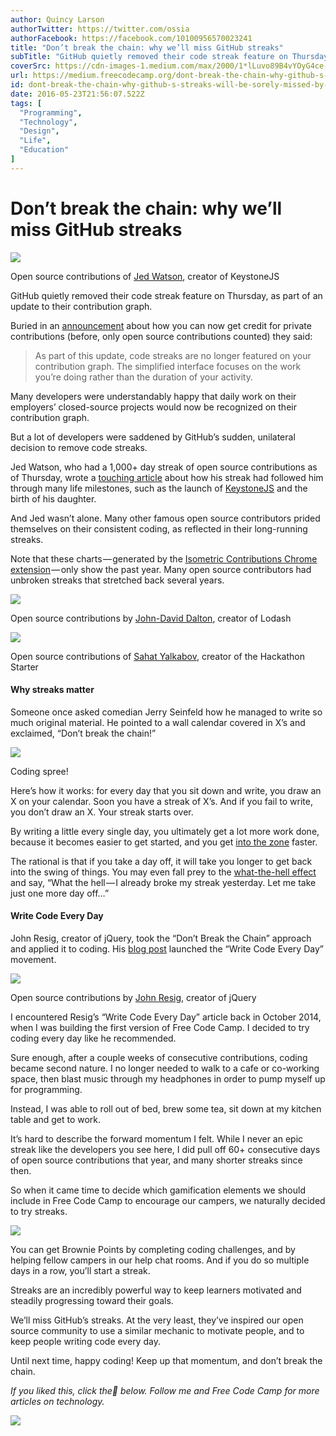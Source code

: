 ```yaml
---
author: Quincy Larson
authorTwitter: https://twitter.com/ossia
authorFacebook: https://facebook.com/10100956570023241
title: "Don’t break the chain: why we’ll miss GitHub streaks"
subTitle: "GitHub quietly removed their code streak feature on Thursday, as part of an update to their contribution graph...."
coverSrc: https://cdn-images-1.medium.com/max/2000/1*lLuvo89B4vYOyG4ce-KEcA.jpeg
url: https://medium.freecodecamp.org/dont-break-the-chain-why-github-s-streaks-will-be-sorely-missed-by-many-4fff90bc2a38
id: dont-break-the-chain-why-github-s-streaks-will-be-sorely-missed-by-many-4fff90bc2a38
date: 2016-05-23T21:56:07.522Z
tags: [
  "Programming",
  "Technology",
  "Design",
  "Life",
  "Education"
]
---
```

# Don’t break the chain: why we’ll miss GitHub streaks







![](https://cdn-images-1.medium.com/max/2000/1*lLuvo89B4vYOyG4ce-KEcA.jpeg)

Open source contributions of [Jed Watson](https://github.com/jedwatson), creator of KeystoneJS







GitHub quietly removed their code streak feature on Thursday, as part of an update to their contribution graph.

Buried in an [announcement](https://github.com/blog/2173-more-contributions-on-your-profile) about how you can now get credit for private contributions (before, only open source contributions counted) they said:

> As part of this update, code streaks are no longer featured on your contribution graph. The simplified interface focuses on the work you’re doing rather than the duration of your activity.

Many developers were understandably happy that daily work on their employers’ closed-source projects would now be recognized on their contribution graph.

But a lot of developers were saddened by GitHub’s sudden, unilateral decision to remove code streaks.

Jed Watson, who had a 1,000+ day streak of open source contributions as of Thursday, wrote a [touching article](https://medium.com/@jedwatson/github-broke-my-1-000-day-streak-6ec0c4c3a7d9#.jbnq55ntg) about how his streak had followed him through many life milestones, such as the launch of [KeystoneJS](http://keystonejs.com/) and the birth of his daughter.

And Jed wasn’t alone. Many other famous open source contributors prided themselves on their consistent coding, as reflected in their long-running streaks.

Note that these charts — generated by the [Isometric Contributions Chrome extension](https://chrome.google.com/webstore/detail/isometric-contributions/mjoedlfflcchnleknnceiplgaeoegien) — only show the past year. Many open source contributors had unbroken streaks that stretched back several years.







![](https://cdn-images-1.medium.com/max/2000/1*LkkxsAorueBR2CC6H6Dlvw.jpeg)

Open source contributions by [John-David Dalton](https://github.com/jdalton), creator of Lodash





![](https://cdn-images-1.medium.com/max/2000/1*mWEy2URXErpbryLU_FZo1w.jpeg)

Open source contributions of [Sahat Yalkabov](https://github.com/sahat), creator of the Hackathon Starter







#### Why streaks matter

Someone once asked comedian Jerry Seinfeld how he managed to write so much original material. He pointed to a wall calendar covered in X’s and exclaimed, “Don’t break the chain!”







![](https://cdn-images-1.medium.com/max/2000/1*layfnojHTojmxdc95xyJmw.jpeg)

Coding spree!







Here’s how it works: for every day that you sit down and write, you draw an X on your calendar. Soon you have a streak of X’s. And if you fail to write, you don’t draw an X. Your streak starts over.

By writing a little every single day, you ultimately get a lot more work done, because it becomes easier to get started, and you get [into the zone](https://en.wikipedia.org/wiki/Flow_%28psychology%29#Professions_and_work) faster.

The rational is that if you take a day off, it will take you longer to get back into the swing of things. You may even fall prey to the [what-the-hell effect](http://www.theguardian.com/lifeandstyle/2014/may/24/this-column-change-life-what-the-hell-effect) and say, “What the hell — I already broke my streak yesterday. Let me take just one more day off…”

#### Write Code Every Day

John Resig, creator of jQuery, took the “Don’t Break the Chain” approach and applied it to coding. His [blog post](http://ejohn.org/blog/write-code-every-day/) launched the “Write Code Every Day” movement.







![](https://cdn-images-1.medium.com/max/2000/1*fY3h47Z7mbjaG0kqF0zFxg.jpeg)

Open source contributions by [John Resig](https://github.com/jeresig), creator of jQuery







I encountered Resig’s “Write Code Every Day” article back in October 2014, when I was building the first version of Free Code Camp. I decided to try coding every day like he recommended.

Sure enough, after a couple weeks of consecutive contributions, coding became second nature. I no longer needed to walk to a cafe or co-working space, then blast music through my headphones in order to pump myself up for programming.

Instead, I was able to roll out of bed, brew some tea, sit down at my kitchen table and get to work.

It’s hard to describe the forward momentum I felt. While I never an epic streak like the developers you see here, I did pull off 60+ consecutive days of open source contributions that year, and many shorter streaks since then.

So when it came time to decide which gamification elements we should include in Free Code Camp to encourage our campers, we naturally decided to try streaks.







![](https://cdn-images-1.medium.com/max/2000/1*onHotMQt5YS8xNZdFH0Itw.jpeg)







You can get Brownie Points by completing coding challenges, and by helping fellow campers in our help chat rooms. And if you do so multiple days in a row, you’ll start a streak.

Streaks are an incredibly powerful way to keep learners motivated and steadily progressing toward their goals.

We’ll miss GitHub’s streaks. At the very least, they’ve inspired our open source community to use a similar mechanic to motivate people, and to keep people writing code every day.

Until next time, happy coding! Keep up that momentum, and don’t break the chain.

_If you liked this, click the💚 below. Follow me and Free Code Camp for more articles on technology._



![](https://cdn-images-1.medium.com/max/1600/1*31StU5CNIHk8VDkSHWO6nA.gif)










